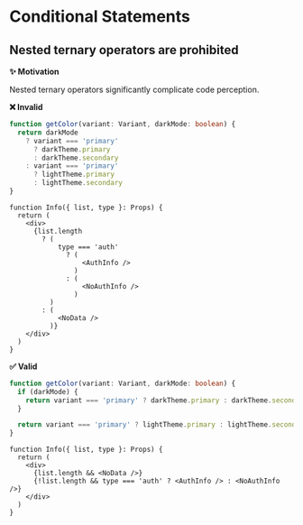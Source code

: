# Conditional Statements

## Nested ternary operators are prohibited

**✨ Motivation**

Nested ternary operators significantly complicate code perception.

**❌ Invalid**

```ts
function getColor(variant: Variant, darkMode: boolean) {
  return darkMode
    ? variant === 'primary'
      ? darkTheme.primary
      : darkTheme.secondary
    : variant === 'primary'
      ? lightTheme.primary
      : lightTheme.secondary
}
```

```tsx
function Info({ list, type }: Props) {
  return (
    <div>
      {list.length
        ? (
            type === 'auth'
              ? (
                  <AuthInfo />
                )
              : (
                  <NoAuthInfo />
                )
          )
        : (
            <NoData />
          )}
    </div>
  )
}
```

**✅ Valid**

```ts
function getColor(variant: Variant, darkMode: boolean) {
  if (darkMode) {
    return variant === 'primary' ? darkTheme.primary : darkTheme.secondary
  }

  return variant === 'primary' ? lightTheme.primary : lightTheme.secondary
}
```

```tsx
function Info({ list, type }: Props) {
  return (
    <div>
      {list.length && <NoData />}
      {!list.length && type === 'auth' ? <AuthInfo /> : <NoAuthInfo />}
    </div>
  )
}
```

